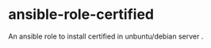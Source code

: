 ansible-role-certified
======================

An ansible role to install certified  in unbuntu/debian server . 
